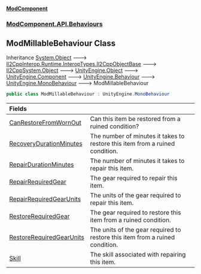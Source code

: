 #### [ModComponent](index.md 'index')
### [ModComponent.API.Behaviours](index.md#ModComponent.API.Behaviours 'ModComponent.API.Behaviours')

## ModMillableBehaviour Class

Inheritance [System.Object](https://docs.microsoft.com/en-us/dotnet/api/System.Object 'System.Object') &#129106; [Il2CppInterop.Runtime.InteropTypes.Il2CppObjectBase](https://docs.microsoft.com/en-us/dotnet/api/Il2CppInterop.Runtime.InteropTypes.Il2CppObjectBase 'Il2CppInterop.Runtime.InteropTypes.Il2CppObjectBase') &#129106; [Il2CppSystem.Object](https://docs.microsoft.com/en-us/dotnet/api/Il2CppSystem.Object 'Il2CppSystem.Object') &#129106; [UnityEngine.Object](https://docs.microsoft.com/en-us/dotnet/api/UnityEngine.Object 'UnityEngine.Object') &#129106; [UnityEngine.Component](https://docs.microsoft.com/en-us/dotnet/api/UnityEngine.Component 'UnityEngine.Component') &#129106; [UnityEngine.Behaviour](https://docs.microsoft.com/en-us/dotnet/api/UnityEngine.Behaviour 'UnityEngine.Behaviour') &#129106; [UnityEngine.MonoBehaviour](https://docs.microsoft.com/en-us/dotnet/api/UnityEngine.MonoBehaviour 'UnityEngine.MonoBehaviour') &#129106; ModMillableBehaviour

```csharp
public class ModMillableBehaviour : UnityEngine.MonoBehaviour
```

| Fields | |
| :--- | :--- |
| [CanRestoreFromWornOut](ModMillableBehaviour.CanRestoreFromWornOut.md 'ModComponent.API.Behaviours.ModMillableBehaviour.CanRestoreFromWornOut') | Can this item be restored from a ruined condition? |
| [RecoveryDurationMinutes](ModMillableBehaviour.RecoveryDurationMinutes.md 'ModComponent.API.Behaviours.ModMillableBehaviour.RecoveryDurationMinutes') | The number of minutes it takes to restore this item from a ruined condition. |
| [RepairDurationMinutes](ModMillableBehaviour.RepairDurationMinutes.md 'ModComponent.API.Behaviours.ModMillableBehaviour.RepairDurationMinutes') | The number of minutes it takes to repair this item. |
| [RepairRequiredGear](ModMillableBehaviour.RepairRequiredGear.md 'ModComponent.API.Behaviours.ModMillableBehaviour.RepairRequiredGear') | The gear required to repair this item. |
| [RepairRequiredGearUnits](ModMillableBehaviour.RepairRequiredGearUnits.md 'ModComponent.API.Behaviours.ModMillableBehaviour.RepairRequiredGearUnits') | The units of the gear required to repair this item. |
| [RestoreRequiredGear](ModMillableBehaviour.RestoreRequiredGear.md 'ModComponent.API.Behaviours.ModMillableBehaviour.RestoreRequiredGear') | The gear required to restore this item from a ruined condition. |
| [RestoreRequiredGearUnits](ModMillableBehaviour.RestoreRequiredGearUnits.md 'ModComponent.API.Behaviours.ModMillableBehaviour.RestoreRequiredGearUnits') | The units of the gear required to restore this item from a ruined condition. |
| [Skill](ModMillableBehaviour.Skill.md 'ModComponent.API.Behaviours.ModMillableBehaviour.Skill') | The skill associated with repairing this item. |
